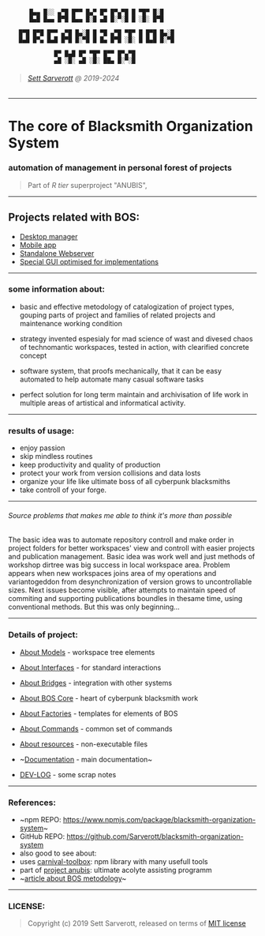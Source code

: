 
```
      █▄▄ █░░ ▄▀█ █▀▀ █▄▀ █▀ █▀▄▀█ █ ▀█▀ █░█
      █▄█ █▄▄ █▀█ █▄▄ █░█ ▄█ █░▀░█ █ ░█░ █▀█

   █▀█ █▀█ █▀▀ ▄▀█ █▄░█ █ ▀█ ▄▀█ ▀█▀ █ █▀█ █▄░█
   █▄█ █▀▄ █▄█ █▀█ █░▀█ █ █▄ █▀█ ░█░ █ █▄█ █░▀█

             █▀ █▄█ █▀ ▀█▀ █▀▀ █▀▄▀█
             ▄█ ░█░ ▄█ ░█░ ██▄ █░▀░█
```
> ###### [Sett Sarverott](https://github.com/Sarverott) @ 2019-2024
---

# The core of Blacksmith Organization System
### automation of management in personal forest of projects  
> Part of _R tier_ superproject "ANUBIS",

---

## Projects related with BOS:
- [Desktop manager](https://github.com/Sarverott/bos-desktop)
- [Mobile app](https://github.com/Sarverott/bos-mobile)
- [Standalone Webserver](https://github.com/Sarverott/bos-server)
- [Special GUI optimised for implementations](https://github.com/Sarverott/bos-gui)

---

### some information about:

- basic and effective metodology of catalogization of project types, gouping parts of project and families of related projects and maintenance working condition

- strategy invented espesialy for mad science of wast and divesed chaos of technomantic workspaces, tested in action, with clearified concrete concept

- software system, that proofs mechanically, that it can be easy automated to help automate many casual software tasks

- perfect solution for long term maintain and archivisation of life work in multiple areas of artistical and informatical activity.

---

### results of usage:

- enjoy passion
- skip mindless routines
- keep productivity and quality of production
- protect your work from version collisions and data losts
- organize your life like ultimate boss of all cyberpunk blacksmiths
- take controll of your forge.
---

###### Source problems that makes me able to think it's more than possible

The basic idea was to automate repository controll and make order in project folders for better workspaces' view and controll with easier projects and publication management. Basic idea was work well and just methods of workshop dirtree was big success in local workspace area. Problem appears when new workspaces joins area of my operations and variantogeddon from desynchronization of version grows to uncontrollable sizes. Next issues become visible, after attempts to maintain speed of commiting and supporting publications boundles in thesame time, using conventional methods. But this was only beginning...

---

### Details of project:

- [About Models](./system/models/README.md) - workspace tree elements

- [About Interfaces](./system/interfaces/README.md) - for standard interactions

- [About Bridges](./system/bridges/README.md) - integration with other systems

- [About BOS Core](./system/core/README.md) - heart of cyberpunk blacksmith work

- [About Factories](./system/factors/README.md) - templates for elements of BOS

- [About Commands](./system/commands/README.md) - common set of commands

- [About resources](./system/resources/README.md) - non-executable files

- ~[Documentation](./docs/README.md) - main documentation~

- [DEV-LOG](./docs/devlog.md) - some scrap notes

---


### References:

- ~npm REPO: https://www.npmjs.com/package/blacksmith-organization-system~
- GitHub REPO: https://github.com/Sarverott/blacksmith-organization-system
- also good to see about:
 - uses [carnival-toolbox](https://github.com/Sarverott/carnival-toolbox): npm library with many usefull tools
 - part of [project anubis](https://github.com/Sarverott/anubis-helpmate): ultimate acolyte assisting programm
 - ~[article about BOS metodology](https://sarverott.com/)~

 ---

### LICENSE:
> Copyright (c) 2019 Sett Sarverott, released on terms of [MIT license](https://github.com/Sarverott/blacksmith-organization-system/LICENSE)
